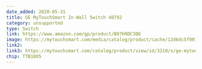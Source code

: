 ```yaml
---
date_added: 2020-05-31
title: GE MyTouchSmart In-Wall Switch 40792
category: unsupported
type: Switch
link: https://www.amazon.com/gp/product/B07H9DC3Q6
image: https://mytouchsmart.com/media/catalog/product/cache/12d6dc5f0019fd363e0c914934fa8689/4/0/40792-1.2-pres-copy.jpg
link2: 
link3: https://mytouchsmart.com/catalog/product/view/id/3310/s/ge-mytouchsmart-wall-wi-fi-smart-switch/category/289/
chip: TTB1805
---
```


